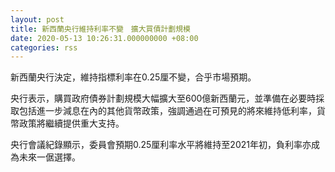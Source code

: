 ```yaml
---
layout: post
title: 新西蘭央行維持利率不變　擴大買債計劃規模
date: 2020-05-13 10:26:31.000000000 +08:00
categories: rss
---
```


新西蘭央行決定，維持指標利率在0.25厘不變，合乎市場預期。

央行表示，購買政府債券計劃規模大幅擴大至600億新西蘭元，並準備在必要時採取包括進一步減息在內的其他貨幣政策，強調通過在可預見的將來維持低利率，貨幣政策將繼續提供重大支持。

央行會議紀錄顯示，委員會預期0.25厘利率水平將維持至2021年初，負利率亦成為未來一倨選擇。
